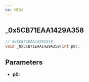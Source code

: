 ```yaml
---
ns: MISC
---
```

## _0x5CB71EAA1429A358

```c
// 0x5CB71EAA1429A358
void _0x5CB71EAA1429A358(int p0);
```

## Parameters
* **p0**:
